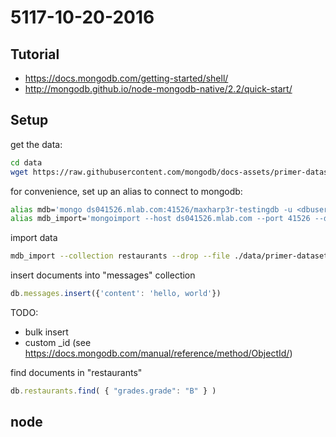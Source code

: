 # 5117-10-20-2016

## Tutorial

* <https://docs.mongodb.com/getting-started/shell/>
* <http://mongodb.github.io/node-mongodb-native/2.2/quick-start/>

## Setup

get the data:

```sh
cd data
wget https://raw.githubusercontent.com/mongodb/docs-assets/primer-dataset/primer-dataset.json
```

for convenience, set up an alias to connect to mongodb:

```sh
alias mdb='mongo ds041526.mlab.com:41526/maxharp3r-testingdb -u <dbuser> -p <dbpassword>'
alias mdb_import='mongoimport --host ds041526.mlab.com --port 41526 --db maxharp3r-testingdb -u <dbuser> -p <dbpassword>'
```

import data

```sh
mdb_import --collection restaurants --drop --file ./data/primer-dataset.json
```

insert documents into "messages" collection

```js
db.messages.insert({'content': 'hello, world'})
```

TODO:
* bulk insert
* custom \_id (see https://docs.mongodb.com/manual/reference/method/ObjectId/)

find documents in "restaurants"

```js
db.restaurants.find( { "grades.grade": "B" } )
```

## node
